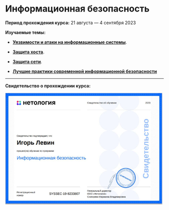 # Информационная безопасность

**Период прохождения курса:** 21 августа — 4 сентября 2023

**Изучаемые темы:**

- [**Уязвимости и атаки на информационные системы**](https://github.com/elekpow/netology/blob/main/inform/lesson1/README.md).

- [**Защита хоста**](https://github.com/elekpow/netology/blob/main/inform/lesson2/README.md).

- [**Защита сети**](https://github.com/elekpow/netology/blob/main/inform/lesson3/README.md).

- [**Лучшие практики современной информационной безопасности**](https://github.com/elekpow/netology/blob/main/inform/lesson4/README.md)












---

**Свидетельство о прохождении курса:**

<img src="https://github.com/elekpow/netology/blob/main/inform/images/cert.jpg" alt="cert.jpg" border="0" width="500">

